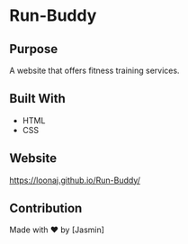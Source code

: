 # Run-Buddy

## Purpose
A website that offers fitness training services.

## Built With
* HTML
* CSS

## Website
https://loonaj.github.io/Run-Buddy/

## Contribution
Made with ❤️ by [Jasmin]
